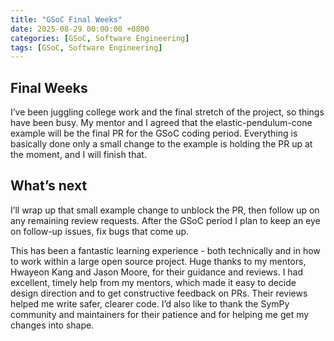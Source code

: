 ```yaml
---
title: "GSoC Final Weeks"
date: 2025-08-29 00:00:00 +0800
categories: [GSoC, Software Engineering]
tags: [GSoC, Software Engineering]
---
```


## Final Weeks
I’ve been juggling college work and the final stretch of the project, so things have been busy. My mentor and I agreed that the elastic-pendulum-cone example will be the final PR for the GSoC coding period. Everything is basically done only a small change to the example is holding the PR up at the moment, and I will finish that.

## What’s next

I’ll wrap up that small example change to unblock the PR, then follow up on any remaining review requests. After the GSoC period I plan to keep an eye on follow-up issues, fix bugs that come up.

This has been a fantastic learning experience - both technically and in how to work within a large open source project. Huge thanks to my mentors, Hwayeon Kang and Jason Moore, for their guidance and reviews. I had excellent, timely help from my mentors, which made it easy to decide design direction and to get constructive feedback on PRs. Their reviews helped me write safer, clearer code. I’d also like to thank the SymPy community and maintainers for their patience and for helping me get my changes into shape.

